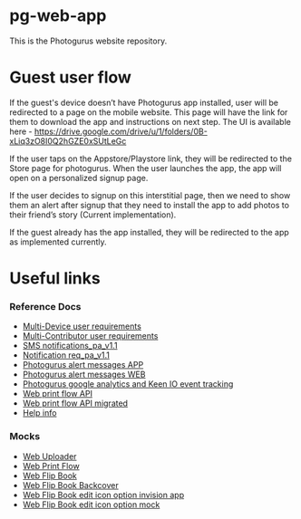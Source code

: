 # pg-web-app
This is the Photogurus website repository.

# Guest user flow

If the guest's device doesn’t have Photogurus app installed, user will be redirected to a page on the mobile website. This page will have the link for them to download the app and instructions on next step. The UI is available here - https://drive.google.com/drive/u/1/folders/0B-xLiq3zO8I0Q2hGZE0xSUtLeGc

If the user taps on the Appstore/Playstore link, they will be redirected to the Store page for photogurus. When the user launches the app, the app will open on a personalized signup page.

If the user decides to signup on this interstitial page, then we need to show them an alert after signup that they need to install the app to add photos to their friend’s story (Current implementation).

If the guest already has the app installed, they will be redirected to the app as implemented currently.

# Useful links
### Reference Docs
  * [Multi-Device user requirements](https://docs.google.com/a/scancafe.com/document/d/1uc7u5FxBCCdNiETcuEP9y5DltwEIpRZxaFlh2xmItHQ/edit?usp=sharing "Multi-Device user requirements")
  * [Multi-Contributor user requirements](https://docs.google.com/a/photogurus.com/document/d/1Kf9HBPWi3TSwXXzbiCklY2b1tpUjrvAJMgacBGLSG4U/edit?usp=sharing "Multi-Contributor user requirements")
  * [SMS notifications_pa_v1.1](https://docs.google.com/spreadsheets/d/130_5WWvpfKLBqVf9SG3NUO5Bhukh_cv4V9_CpAhLyIg/edit?usp=sharing "Sms notifications_pa_v1.1")
  * [Notification req_pa_v1.1](https://docs.google.com/spreadsheets/d/1ZQ9_d8UtL7b9NMl4RrzmgP-RsBEFpV637B0XKtKg4cM/edit?usp=sharing "Notification req_pa_v1.1")
  * [Photogurus alert messages APP](https://docs.google.com/a/mobisoftinfotech.com/spreadsheets/d/1K17yE4QFEFb3p4Qn84LFzKAVDdY_aBAjRBMZDg5F9v0/edit?usp=sharing "Photogurus alert messages APP")
  * [Photogurus alert messages WEB](https://docs.google.com/spreadsheets/d/1py6GrZJmiNzkLtECWvCyMfN2nOyqNB9worVPPQtS4Dw/edit?usp=sharing "Photogurus alert messages WEB")
  * [Photogurus google analytics and Keen IO event tracking](https://docs.google.com/a/mobisoftinfotech.com/spreadsheets/d/16skKbj25xD4Ty2-CIA3TVMATCDLWJHLUfMXUBKAQotk/edit?usp=sharing "Photogurus google analytics and Keen IO event tracking")
  * [Web print flow API](https://docs.google.com/spreadsheets/d/15aFqJhdhwvHoKXh63Rkofn_f_U0zHdYfVymazdCpnWk/edit?usp=sharing "Web print flow API")
  * [Web print flow API migrated](https://docs.google.com/spreadsheets/d/1OaZ2hZur74IEWZofCfNeZUr51X6jKWMDtVCBsxlu0lM/edit?usp=sharing "Web print flow API migrated")
  * [Help info](https://docs.google.com/spreadsheets/d/1g0FeLRIxuImKkRr65snWZptDG8fJKNM-Uf_LIgpD9rU/edit?usp=sharing "Help info")

### Mocks
  * [Web Uploader](https://drive.google.com/drive/folders/0BzS_gvYchdm2SGpmUXM2VGFpbTQ "Uploader")
  * [Web Print Flow](https://drive.google.com/drive/u/0/folders/0B-xLiq3zO8I0S3QxNUNsZ20zZVU "Web Print Flow")
  * [Web Flip Book](https://drive.google.com/drive/folders/0BzS_gvYchdm2c3RaS3NzbnEwWUk "Web Flip Book")
  * [Web Flip Book Backcover](https://drive.google.com/drive/folders/0BwsTRcAeGebpbm5zVXg5UXg0bDA "Web Flip Book Backcover")
  * [Web Flip Book edit icon option invision app](https://projects.invisionapp.com/share/249VFM373#/screens/212689350 "Web Flip Book edit icon option invisionapp")
  * [Web Flip Book edit icon option mock](https://drive.google.com/drive/folders/0BzS_gvYchdm2ZEZieDNEdVZkTkE "Web Flip Book edit icon option mock")
